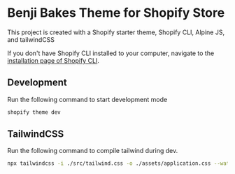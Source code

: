 # Benji Bakes Theme for Shopify Store

This project is created with a Shopify starter theme, Shopify CLI, Alpine JS, and tailwindCSS 

If you don't have Shopify CLI installed to your computer, navigate to the [installation page of Shopify CLI](https://shopify.dev/themes/tools/cli/installation).

## Development
Run the following command to start development mode
```sh
shopify theme dev
```

## TailwindCSS

Run the following command to compile tailwind during dev.
```sh
npx tailwindcss -i ./src/tailwind.css -o ./assets/application.css --watch
```
